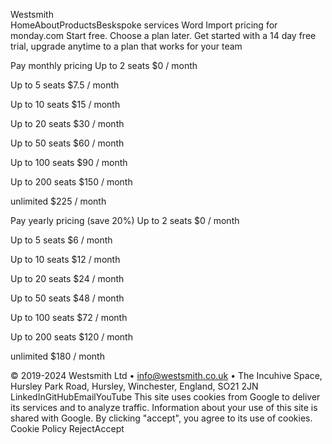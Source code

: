 
Westsmith	
HomeAboutProductsBeskspoke services
Word Import pricing
for monday.com
Start free.
Choose a plan later.
Get started with a 14 day free trial, upgrade anytime to a plan that works for your team

Pay monthly pricing
Up to 2 seats
$0 / month

Up to 5 seats
$7.5 / month

Up to 10 seats
$15 / month

Up to 20 seats
$30 / month

Up to 50 seats
$60 / month

Up to 100 seats
$90 / month

Up to 200 seats
$150 / month

unlimited
$225 / month

Pay yearly pricing (save 20%)
Up to 2 seats
$0 / month

Up to 5 seats
$6 / month

Up to 10 seats
$12 / month

Up to 20 seats
$24 / month

Up to 50 seats
$48 / month

Up to 100 seats
$72 / month

Up to 200 seats
$120 / month

unlimited
$180 / month

© 2019-2024 Westsmith Ltd • info@westsmith.co.uk • The Incuhive Space, Hursley Park Road, Hursley, Winchester, England, SO21 2JN
LinkedInGitHubEmailYouTube
This site uses cookies from Google to deliver its services and to analyze traffic. Information about your use of this site is shared with Google. By clicking "accept", you agree to its use of cookies. Cookie Policy
RejectAccept